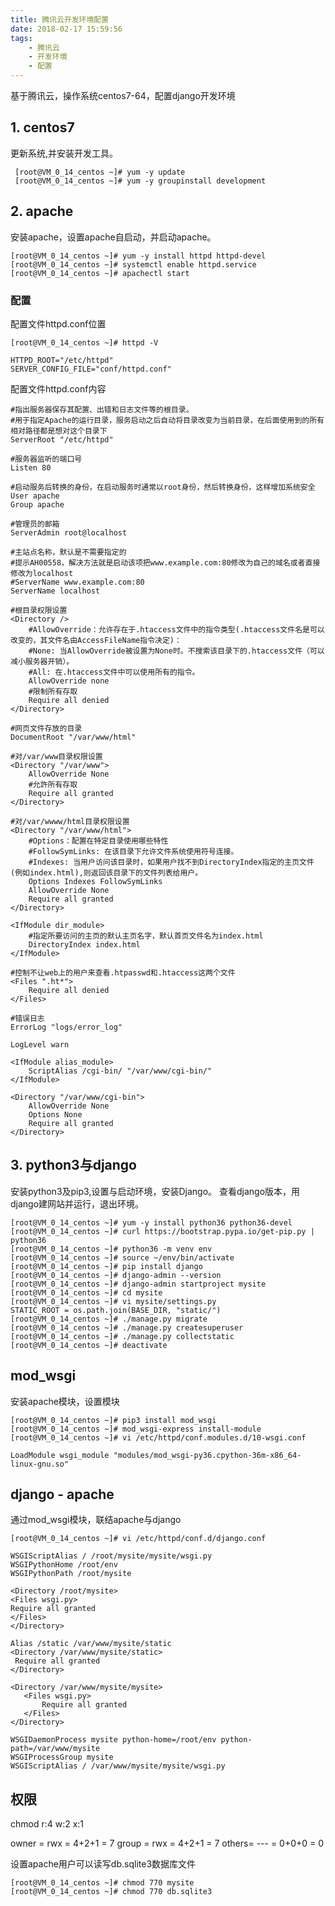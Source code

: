 ```yaml
---
title: 腾讯云开发环境配置
date: 2018-02-17 15:59:56
tags:
	- 腾讯云
	- 开发环境
	- 配置
---
```


基于腾讯云，操作系统centos7-64，配置django开发环境

## 1. centos7

更新系统,并安装开发工具。

```shell
 [root@VM_0_14_centos ~]# yum -y update
 [root@VM_0_14_centos ~]# yum -y groupinstall development
```
<!-- more -->
## 2. apache

安装apache，设置apache自启动，并启动apache。

```shell
[root@VM_0_14_centos ~]# yum -y install httpd httpd-devel
[root@VM_0_14_centos ~]# systemctl enable httpd.service
[root@VM_0_14_centos ~]# apachectl start
```

### 配置

配置文件httpd.conf位置

```shell
[root@VM_0_14_centos ~]# httpd -V
```

```yum
HTTPD_ROOT="/etc/httpd"
SERVER_CONFIG_FILE="conf/httpd.conf"
```

配置文件httpd.conf内容

```yum
#指出服务器保存其配置、出错和日志文件等的根目录。
#用于指定Apache的运行目录，服务启动之后自动将目录改变为当前目录，在后面使用到的所有相对路径都是想对这个目录下
ServerRoot "/etc/httpd"

#服务器监听的端口号
Listen 80

#启动服务后转换的身份，在启动服务时通常以root身份，然后转换身份，这样增加系统安全
User apache
Group apache

#管理员的邮箱
ServerAdmin root@localhost

#主站点名称，默认是不需要指定的
#提示AH00558，解决方法就是启动该项把www.example.com:80修改为自己的域名或者直接修改为localhost
#ServerName www.example.com:80
ServerName localhost

#根目录权限设置
<Directory />
    #AllowOverride：允许存在于.htaccess文件中的指令类型(.htaccess文件名是可以改变的，其文件名由AccessFileName指令决定)：
    #None: 当AllowOverride被设置为None时。不搜索该目录下的.htaccess文件（可以减小服务器开销）。
    #All: 在.htaccess文件中可以使用所有的指令。
    AllowOverride none
    #限制所有存取
    Require all denied
</Directory>

#网页文件存放的目录
DocumentRoot "/var/www/html"

#对/var/www目录权限设置
<Directory "/var/www">
    AllowOverride None
    #允許所有存取
    Require all granted
</Directory>

#对/var/wwww/html目录权限设置
<Directory "/var/www/html">
    #Options：配置在特定目录使用哪些特性
    #FollowSymLinks: 在该目录下允许文件系统使用符号连接。
    #Indexes: 当用户访问该目录时，如果用户找不到DirectoryIndex指定的主页文件(例如index.html),则返回该目录下的文件列表给用户。
    Options Indexes FollowSymLinks
    AllowOverride None
    Require all granted
</Directory>

<IfModule dir_module>
    #指定所要访问的主页的默认主页名字，默认首页文件名为index.html
    DirectoryIndex index.html
</IfModule>

#控制不让web上的用户来查看.htpasswd和.htaccess这两个文件
<Files ".ht*">
    Require all denied
</Files>

#错误日志
ErrorLog "logs/error_log"

LogLevel warn

<IfModule alias_module>
    ScriptAlias /cgi-bin/ "/var/www/cgi-bin/"
</IfModule>

<Directory "/var/www/cgi-bin">
    AllowOverride None
    Options None
    Require all granted
</Directory>
```

## 3. python3与django

安装python3及pip3,设置与启动环境，安装Django。
查看django版本，用django建网站并运行，退出环境。

```shell
[root@VM_0_14_centos ~]# yum -y install python36 python36-devel
[root@VM_0_14_centos ~]# curl https://bootstrap.pypa.io/get-pip.py | python36
[root@VM_0_14_centos ~]# python36 -m venv env
[root@VM_0_14_centos ~]# source ~/env/bin/activate
[root@VM_0_14_centos ~]# pip install django
[root@VM_0_14_centos ~]# django-admin --version
[root@VM_0_14_centos ~]# django-admin startproject mysite
[root@VM_0_14_centos ~]# cd mysite
[root@VM_0_14_centos ~]# vi mysite/settings.py
STATIC_ROOT = os.path.join(BASE_DIR, "static/")
[root@VM_0_14_centos ~]# ./manage.py migrate
[root@VM_0_14_centos ~]# ./manage.py createsuperuser
[root@VM_0_14_centos ~]# ./manage.py collectstatic
[root@VM_0_14_centos ~]# deactivate
```

## mod_wsgi

安装apache模块，设置模块

```shell
[root@VM_0_14_centos ~]# pip3 install mod_wsgi
[root@VM_0_14_centos ~]# mod_wsgi-express install-module
[root@VM_0_14_centos ~]# vi /etc/httpd/conf.modules.d/10-wsgi.conf
```

```yum
LoadModule wsgi_module "modules/mod_wsgi-py36.cpython-36m-x86_64-linux-gnu.so"
```

## django - apache

通过mod_wsgi模块，联结apache与django

```shell
[root@VM_0_14_centos ~]# vi /etc/httpd/conf.d/django.conf
```

```yum
WSGIScriptAlias / /root/mysite/mysite/wsgi.py
WSGIPythonHome /root/env
WSGIPythonPath /root/mysite

<Directory /root/mysite>
<Files wsgi.py>
Require all granted
</Files>
</Directory>
```

```yum
Alias /static /var/www/mysite/static
<Directory /var/www/mysite/static>
 Require all granted
</Directory>

<Directory /var/www/mysite/mysite>
   <Files wsgi.py>
       Require all granted
   </Files>
</Directory>

WSGIDaemonProcess mysite python-home=/root/env python-path=/var/www/mysite
WSGIProcessGroup mysite
WSGIScriptAlias / /var/www/mysite/mysite/wsgi.py
```

## 权限

chmod r:4 w:2 x:1

owner = rwx = 4+2+1 = 7
group = rwx = 4+2+1 = 7
others= --- = 0+0+0 = 0

设置apache用户可以读写db.sqlite3数据库文件

```shell
[root@VM_0_14_centos ~]# chmod 770 mysite
[root@VM_0_14_centos ~]# chmod 770 db.sqlite3
```
